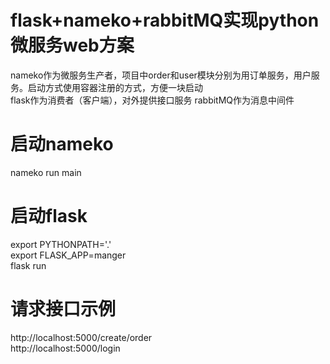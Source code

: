 # flask+nameko+rabbitMQ实现python微服务web方案
nameko作为微服务生产者，项目中order和user模块分别为用订单服务，用户服务。启动方式使用容器注册的方式，方便一块启动  
flask作为消费者（客户端），对外提供接口服务
rabbitMQ作为消息中间件
# 启动nameko
nameko run main
# 启动flask
export PYTHONPATH='.'  
export FLASK_APP=manger  
flask run
# 请求接口示例
http://localhost:5000/create/order  
http://localhost:5000/login

